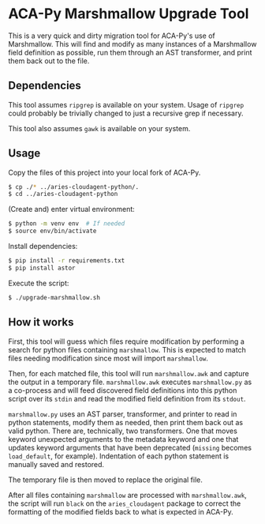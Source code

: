 # ACA-Py Marshmallow Upgrade Tool

This is a very quick and dirty migration tool for ACA-Py's use of Marshmallow.
This will find and modify as many instances of a Marshmallow field definition as
possible, run them through an AST transformer, and print them back out to the
file.

## Dependencies

This tool assumes `ripgrep` is available on your system. Usage of `ripgrep`
could probably be trivially changed to just a recursive grep if necessary.

This tool also assumes `gawk` is available on your system.

## Usage

Copy the files of this project into your local fork of ACA-Py.

```sh
$ cp ./* ../aries-cloudagent-python/.
$ cd ../aries-cloudagent-python
```

(Create and) enter virtual environment:

```sh
$ python -m venv env  # If needed
$ source env/bin/activate
```

Install dependencies:

```sh
$ pip install -r requirements.txt
$ pip install astor
```

Execute the script:

```sh
$ ./upgrade-marshmallow.sh
```

## How it works

First, this tool will guess which files require modification by performing a
search for python files containing `marshmallow`. This is expected to match
files needing modification since most will import `marshmallow`.

Then, for each matched file, this tool will run `marshmallow.awk` and capture
the output in a temporary file. `marshmallow.awk` executes `marshmallow.py` as a
co-process and will feed discovered field definitions into this python script
over its `stdin` and read the modified field definition from its `stdout`.

`marshmallow.py` uses an AST parser, transformer, and printer to read in python
statements, modify them as needed, then print them back out as valid python.
There are, technically, two transformers. One that moves keyword unexpected
arguments to the metadata keyword and one that updates keyword arguments that
have been deprecated (`missing` becomes `load_default`, for example).
Indentation of each python statement is manually saved and restored.

The temporary file is then moved to replace the original file.

After all files containing `marshmallow` are processed with `marshmallow.awk`,
the script will run `black` on the `aries_cloudagent` package to correct the
formatting of the modified fields back to what is expected in ACA-Py.
